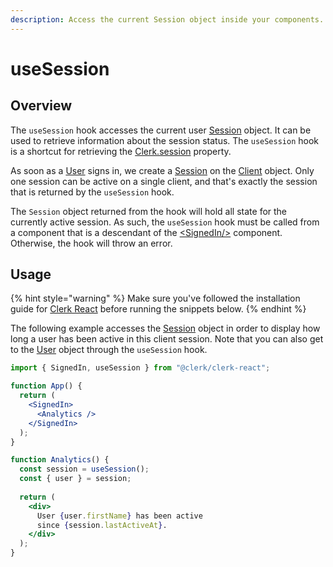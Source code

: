 ```yaml
---
description: Access the current Session object inside your components.
---
```


# useSession

## Overview

The `useSession` hook accesses the current user [Session](../clerkjs/session.md) object. It can be used to retrieve information about the session status. The `useSession` hook is a shortcut for retrieving the [Clerk.session](../clerkjs/clerk.md#attributes) property.

As soon as a [User](../clerkjs/user.md) signs in, we create a [Session](../clerkjs/session.md) on the [Client](../clerkjs/client.md) object. Only one session can be active on a single client, and that's exactly the session that is returned by the `useSession` hook.

The `Session` object returned from the hook will hold all state for the currently active session. As such, the `useSession` hook must be called from a component that is a descendant of the [\<SignedIn/>](../../components/signed-in.md) component. Otherwise, the hook will throw an error.

## Usage

{% hint style="warning" %}
Make sure you've followed the installation guide for [Clerk React](installation.md) before running the snippets below.
{% endhint %}

The following example accesses the [Session](../clerkjs/session.md) object in order to display how long a user has been active in this client session. Note that you can also get to the [User](../clerkjs/user.md) object through the `useSession` hook.&#x20;

```jsx
import { SignedIn, useSession } from "@clerk/clerk-react";

function App() {
  return (
    <SignedIn>
      <Analytics />
    </SignedIn>
  );
}

function Analytics() {
  const session = useSession();
  const { user } = session;
  
  return (
    <div>
      User {user.firstName} has been active 
      since {session.lastActiveAt}.
    </div>
  );
}
```
